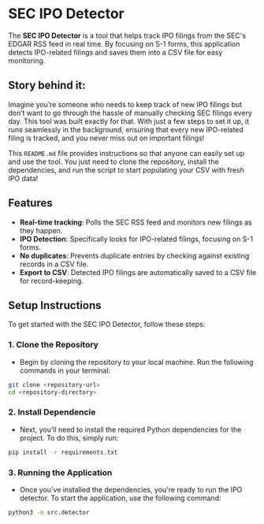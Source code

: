 # SEC IPO Detector

The **SEC IPO Detector** is a tool that helps track IPO filings from the SEC's EDGAR RSS feed in real time. By focusing on S-1 forms, this application detects IPO-related filings and saves them into a CSV file for easy monitoring.

## Story behind it:

Imagine you’re someone who needs to keep track of new IPO filings but don’t want to go through the hassle of manually checking SEC filings every day. This tool was built exactly for that. With just a few steps to set it up, it runs seamlessly in the background, ensuring that every new IPO-related filing is tracked, and you never miss out on important filings!

This `README.md` file provides instructions so that anyone can easily set up and use the tool. You just need to clone the repository, install the dependencies, and run the script to start populating your CSV with fresh IPO data!

## Features

- **Real-time tracking**: Polls the SEC RSS feed and monitors new filings as they happen.
- **IPO Detection**: Specifically looks for IPO-related filings, focusing on S-1 forms.
- **No duplicates**: Prevents duplicate entries by checking against existing records in a CSV file.
- **Export to CSV**: Detected IPO filings are automatically saved to a CSV file for record-keeping.

## Setup Instructions

To get started with the SEC IPO Detector, follow these steps:

### 1. Clone the Repository
- Begin by cloning the repository to your local machine. Run the following commands in your terminal:

```bash
git clone <repository-url>
cd <repository-directory>
```

### 2. Install Dependencie
- Next, you’ll need to install the required Python dependencies for the project. To do this, simply run:
    
```bash
pip install -r requirements.txt
```

### 3. Running the Application
- Once you've installed the dependencies, you're ready to run the IPO detector. To start the application, use the following command:
    
```bash
python3 -m src.detector
```
